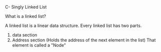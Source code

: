 C- Singly Linked List

What is a linked list?

A linked list is a linear data structure. Every linked list has two parts.
1. data section 
2. Address section (Holds the address of the next element in the list)
	That element is called a "Node"


